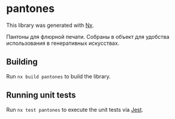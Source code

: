 # pantones

This library was generated with [Nx](https://nx.dev).

Пантоны для флюрной печати. Собраны в объект для удобства использования в генеративных искусствах.

## Building

Run `nx build pantones` to build the library.

## Running unit tests

Run `nx test pantones` to execute the unit tests via [Jest](https://jestjs.io).
